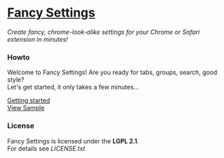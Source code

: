 # [Fancy Settings](https://github.com/frankkohlhepp/fancy-settings)
*Create fancy, chrome-look-alike settings for your Chrome or Safari extension in minutes!*

### Howto
Welcome to Fancy Settings! Are you ready for tabs, groups, search, good style?  
Let's get started, it only takes a few minutes...

[Getting started](https://github.com/frankkohlhepp/fancy-settings/wiki)  
[View Sample](http://frankkohlhepp.github.com/fancy-settings/)

### License
Fancy Settings is licensed under the **LGPL 2.1**.  
For details see *LICENSE.txt*
